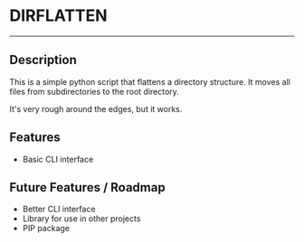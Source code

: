 # DIRFLATTEN

---

## Description

This is a simple python script that flattens a directory structure. It moves all files from subdirectories to the root directory.

It's very rough around the edges, but it works.

## Features

- Basic CLI interface

## Future Features / Roadmap
- Better CLI interface
- Library for use in other projects
- PIP package